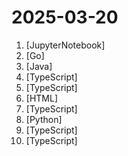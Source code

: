 # 2025-03-20

1. [](https://github.comundefined "The AI Scientist: Towards Fully Automated Open-Ended Scientific Discovery 🧑‍🔬") [JupyterNotebook]
2. [](https://github.comundefined "Git blame for file trees") [Go]
3. [](https://github.comundefined "Universal File Online Preview Project based on Spring-Boot") [Java]
4. [](https://github.comundefined "Admin Dashboard UI built with Shadcn and Vite.") [TypeScript]
5. [](https://github.comundefined "There can be more than Notion and Miro. AFFiNE(pronounced [ə‘fain]) is a next-gen knowledge base that brings planning, sorting and creating all together. Privacy first, open-source, customizable and ready to use.") [TypeScript]
6. [](https://github.comundefined "🚀 Curated list of open-source, self-hosted projects deployable with Docker and docker-compose. Your go-to resource for amazing self-hostable software.") [HTML]
7. [](https://github.comundefined "🪄 Create rich visualizations with AI") [TypeScript]
8. [](https://github.comundefined "Maple Mono: Open source monospace font with round corner, ligatures and Nerd-Font for IDE and terminal, fine-grained customization options. 带连字和控制台图标的圆角等宽字体，中英文宽度完美2:1，细粒度的自定义选项") [Python]
9. [](https://github.comundefined "💯 Curated coding interview preparation materials for busy software engineers") [TypeScript]
10. [](https://github.comundefined "") [TypeScript]
